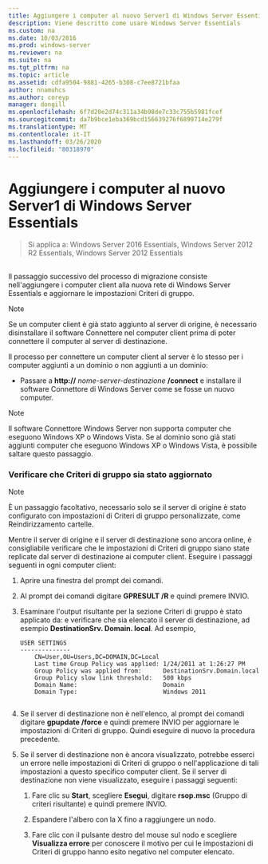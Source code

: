 ```yaml
---
title: Aggiungere i computer al nuovo Server1 di Windows Server Essentials
description: Viene descritto come usare Windows Server Essentials
ms.custom: na
ms.date: 10/03/2016
ms.prod: windows-server
ms.reviewer: na
ms.suite: na
ms.tgt_pltfrm: na
ms.topic: article
ms.assetid: cdfa9504-9881-4265-b308-c7ee8721bfaa
author: nnamuhcs
ms.author: coreyp
manager: dongill
ms.openlocfilehash: 6f7d20e2d74c311a34b98de7c33c755b5981fcef
ms.sourcegitcommit: da7b9bce1eba369bcd156639276f6899714e279f
ms.translationtype: MT
ms.contentlocale: it-IT
ms.lasthandoff: 03/26/2020
ms.locfileid: "80318970"
---
```

# <a name="join-computers-to-the-new-windows-server-essentials-server1"></a>Aggiungere i computer al nuovo Server1 di Windows Server Essentials

>Si applica a: Windows Server 2016 Essentials, Windows Server 2012 R2 Essentials, Windows Server 2012 Essentials

##  <a name="BKMK_JoinComputers"></a>   
 Il passaggio successivo del processo di migrazione consiste nell'aggiungere i computer client alla nuova rete di Windows Server Essentials e aggiornare le impostazioni Criteri di gruppo.  
  
> [!NOTE]
>  Se un computer client è già stato aggiunto al server di origine, è necessario disinstallare il software Connettere nel computer client prima di poter connettere il computer al server di destinazione.  
  
 Il processo per connettere un computer client al server è lo stesso per i computer aggiunti a un dominio o non aggiunti a un dominio:  
  
- Passare a **http://** <em>nome-server-destinazione</em> **/connect** e installare il software Connettore di Windows Server come se fosse un nuovo computer.  
  
> [!NOTE]
>  Il software Connettore Windows Server non supporta computer che eseguono Windows XP o Windows Vista. Se al dominio sono già stati aggiunti computer che eseguono Windows XP o Windows Vista, è possibile saltare questo passaggio.  
  
### <a name="ensure-that-group-policy-has-updated"></a>Verificare che Criteri di gruppo sia stato aggiornato  
  
> [!NOTE]
>  È un passaggio facoltativo, necessario solo se il server di origine è stato configurato con impostazioni di Criteri di gruppo personalizzate, come Reindirizzamento cartelle.  
  
 Mentre il server di origine e il server di destinazione sono ancora online, è consigliabile verificare che le impostazioni di Criteri di gruppo siano state replicate dal server di destinazione ai computer client. Eseguire i passaggi seguenti in ogni computer client:  
  
1.  Aprire una finestra del prompt dei comandi.  
  
2.  Al prompt dei comandi digitare **GPRESULT /R** e quindi premere INVIO.  
  
3.  Esaminare l'output risultante per la sezione Criteri di gruppo è stato applicato da: e verificare che sia elencato il server di destinazione, ad esempio **DestinationSrv. Domain. local**. Ad esempio,  
  
    ```  
    USER SETTINGS  
    --------------  
        CN=User,OU=Users,DC=DOMAIN,DC=Local  
        Last time Group Policy was applied: 1/24/2011 at 1:26:27 PM  
        Group Policy was applied from:      DestinationSrv.Domain.local  
        Group Policy slow link threshold:   500 kbps  
        Domain Name:                        Domain  
        Domain Type:                        Windows 2011  
  
    ```  
  
4.  Se il server di destinazione non è nell'elenco, al prompt dei comandi digitare **gpupdate /force** e quindi premere INVIO per aggiornare le impostazioni di Criteri di gruppo. Quindi eseguire di nuovo la procedura precedente.  
  
5.  Se il server di destinazione non è ancora visualizzato, potrebbe esserci un errore nelle impostazioni di Criteri di gruppo o nell'applicazione di tali impostazioni a questo specifico computer client. Se il server di destinazione non viene visualizzato, eseguire i passaggi seguenti:  
  
    1.  Fare clic su **Start**, scegliere **Esegui**, digitare **rsop.msc** (Gruppo di criteri risultante) e quindi premere INVIO.  
  
    2.  Espandere l'albero con la X fino a raggiungere un nodo.  
  
    3.  Fare clic con il pulsante destro del mouse sul nodo e scegliere **Visualizza errore** per conoscere il motivo per cui le impostazioni di Criteri di gruppo hanno esito negativo nel computer elencato.
